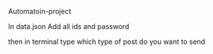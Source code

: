 Automatoin-project

In data.json 
Add all ids and password

then in terminal type  which type of post do you want to send
